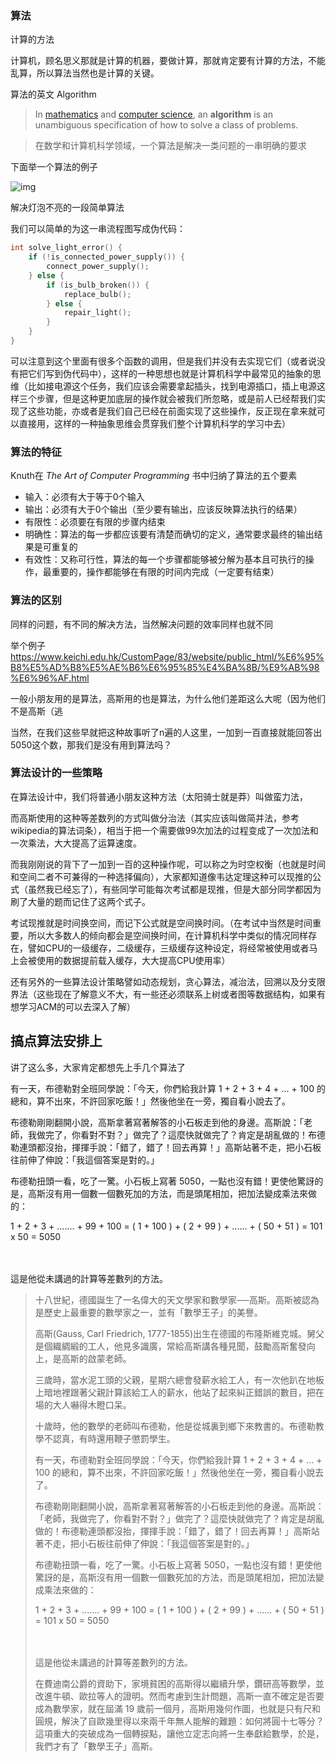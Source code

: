 ### 算法

计算的方法

计算机，顾名思义那就是计算的机器，要做计算，那就肯定要有计算的方法，不能乱算，所以算法当然也是计算的关键。

算法的英文 Algorithm 

> In [mathematics](https://en.wikipedia.org/wiki/Mathematics) and [computer science](https://en.wikipedia.org/wiki/Computer_science), an **algorithm** is an unambiguous specification of how to solve a class of problems.

> 在数学和计算机科学领域，一个算法是解决一类问题的一串明确的要求

下面举一个算法的例子

![img](https://upload.wikimedia.org/wikipedia/commons/thumb/1/15/LampFlowchart_ZhS.svg/250px-LampFlowchart_ZhS.svg.png)

解决灯泡不亮的一段简单算法

我们可以简单的为这一串流程图写成伪代码：

```C
int solve_light_error() {
    if (!is_connected_power_supply()) {
        connect_power_supply();
    } else {
        if (is_bulb_broken()) {
            replace_bulb();
        } else {
            repair_light();
        }
    }
}
```

可以注意到这个里面有很多个函数的调用，但是我们并没有去实现它们（或者说没有把它们写到伪代码中），这样的一种思想也就是计算机科学中最常见的抽象的思维（比如接电源这个任务，我们应该会需要拿起插头，找到电源插口，插上电源这样三个步骤，但是这种更加底层的操作就会被我们所忽略，或是前人已经帮我们实现了这些功能，亦或者是我们自己已经在前面实现了这些操作，反正现在拿来就可以直接用，这样的一种抽象思维会贯穿我们整个计算机科学的学习中去）

### 算法的特征

Knuth在 *The Art of Computer Programming* 书中归纳了算法的五个要素

- 输入：必须有大于等于0个输入
- 输出：必须有大于0个输出（至少要有输出，应该反映算法执行的结果）
- 有限性：必须要在有限的步骤内结束
- 明确性：算法的每一步都应该要有清楚而确切的定义，通常要求最终的输出结果是可重复的
- 有效性：又称可行性，算法的每一个步骤都能够被分解为基本且可执行的操作，最重要的，操作都能够在有限的时间内完成（一定要有结束）

### 算法的区别

同样的问题，有不同的解决方法，当然解决问题的效率同样也就不同

举个例子 https://www.keichi.edu.hk/CustomPage/83/website/public_html/%E6%95%B8%E5%AD%B8%E5%AE%B6%E6%95%85%E4%BA%8B/%E9%AB%98%E6%96%AF.html

一般小朋友用的是算法，高斯用的也是算法，为什么他们差距这么大呢（因为他们不是高斯（逃

当然，在我们这些早就把这种故事听了n遍的人这里，一加到一百直接就能回答出5050这个数，那我们是没有用到算法吗？

### 算法设计的一些策略

在算法设计中，我们将普通小朋友这种方法（太阳骑士就是莽）叫做蛮力法，

而高斯使用的这种等差数列的方式叫做分治法（其实应该叫做简并法，参考wikipedia的算法词条），相当于把一个需要做99次加法的过程变成了一次加法和一次乘法，大大提高了运算速度。

而我刚刚说的背下了一加到一百的这种操作呢，可以称之为时空权衡（也就是时间和空间二者不可兼得的一种选择偏向），大家都知道像韦达定理这种可以现推的公式（虽然我已经忘了），有些同学可能每次考试都是现推，但是大部分同学都因为刷了大量的题而记住了这两个式子。

考试现推就是时间换空间，而记下公式就是空间换时间。（在考试中当然是时间重要，所以大多数人的倾向都会是空间换时间，在计算机科学中类似的情况同样存在，譬如CPU的一级缓存，二级缓存，三级缓存这种设定，将经常被使用或者马上会被使用的数据提前载入缓存，大大提高CPU使用率）

还有另外的一些算法设计策略譬如动态规划，贪心算法，减治法，回溯以及分支限界法（这些现在了解意义不大，有一些还必须联系上树或者图等数据结构，如果有想学习ACM的可以去深入了解）



## 搞点算法安排上

讲了这么多，大家肯定都想先上手几个算法了



有一天，布德勒對全班同學說：「今天，你們給我計算 1 + 2 + 3 + 4 + ... + 100 的總和，算不出來，不許回家吃飯！」然後他坐在一旁，獨自看小說去了。 

布德勒剛剛翻開小說，高斯拿著寫著解答的小石板走到他的身邊。高斯說：「老師，我做完了，你看對不對？」做完了？這麼快就做完了？肯定是胡亂做的！布德勒連頭都沒抬，揮揮手說：「錯了，錯了！回去再算！」高斯站著不走，把小石板往前伸了伸說：「我這個答案是對的。」 

布德勒扭頭一看，吃了一驚。小石板上寫著 5050，一點也沒有錯！更使他驚訝的是，高斯沒有用一個數一個數死加的方法，而是頭尾相加，把加法變成乘法來做的：

 1 + 2 + 3 + ....... + 99 + 100 = ( 1 + 100 ) + ( 2 + 99 ) + ...... + ( 50 + 51 ) =  101 x 50 =  5050

　　



這是他從未講過的計算等差數列的方法。

> 十八世紀，德國誕生了一名偉大的天文學家和數學家──高斯。高斯被認為是歷史上最重要的數學家之一，並有「數學王子」的美譽。 
>
> 高斯(Gauss, Carl Friedrich, 1777-1855)出生在德國的布隆斯維克城。舅父是個織綢緞的工人，他見多識廣，常給高斯講各種見聞，鼓勵高斯奮發向上，是高斯的啟蒙老師。
>
> 三歲時，當水泥工頭的父親，星期六總會發薪水給工人，有一次他趴在地板上暗地裡跟著父親計算該給工人的薪水，他站了起來糾正錯誤的數目，把在場的大人嚇得木瞪口呆。
>
> 十歲時，他的數學的老師叫布德勒，他是從城裏到鄉下來教書的。布德勒教學不認真，有時還用鞭子懲罰學生。 
>
> 有一天，布德勒對全班同學說：「今天，你們給我計算 1 + 2 + 3 + 4 + ... + 100 的總和，算不出來，不許回家吃飯！」然後他坐在一旁，獨自看小說去了。 
>
> 布德勒剛剛翻開小說，高斯拿著寫著解答的小石板走到他的身邊。高斯說：「老師，我做完了，你看對不對？」做完了？這麼快就做完了？肯定是胡亂做的！布德勒連頭都沒抬，揮揮手說：「錯了，錯了！回去再算！」高斯站著不走，把小石板往前伸了伸說：「我這個答案是對的。」 
>
> 布德勒扭頭一看，吃了一驚。小石板上寫著 5050，一點也沒有錯！更使他驚訝的是，高斯沒有用一個數一個數死加的方法，而是頭尾相加，把加法變成乘法來做的：
>
>  1 + 2 + 3 + ....... + 99 + 100 = ( 1 + 100 ) + ( 2 + 99 ) + ...... + ( 50 + 51 ) =  101 x 50 =  5050
>
> 　　
>
>
>
> 這是他從未講過的計算等差數列的方法。
>
> 在費迪南公爵的資助下，家境貧困的高斯得以繼續升學，鑽研高等數學，並改進牛頓、歐拉等人的證明。然而考慮到生計問題，高斯一直不確定是否要成為數學家，就在屆滿 19 歲前一個月，高斯用幾何作圖，也就是只有尺和圓規，解決了自歐幾里得以來兩千年無人能解的難題：如何將圓十七等分？這項重大的突破成為一個轉捩點，讓他立定志向將一生奉獻給數學，於是，我們才有了「數學王子」高斯。